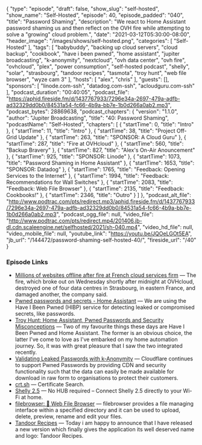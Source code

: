{
  "type": "episode",
  "draft": false,
  "show_slug": "self-hosted",
  "show_name": "Self-Hosted",
  "episode": 40,
  "episode_padded": "040",
  "title": "Password Shaming",
  "description": "We react to Home Assistant password shaming us and then reflect on the OVH fire while attempting to solve a \"growing\" cloud problem.",
  "date": "2021-03-12T05:30:00-08:00",
  "header_image": "/images/shows/self-hosted.png",
  "categories": [
    "Self-Hosted"
  ],
  "tags": [
    "babybuddy",
    "backing up cloud servers",
    "cloud backup",
    "cookbook",
    "have i been pwned",
    "home assistant",
    "jupiter broadcasting",
    "k-anonymity",
    "nextcloud",
    "ovh data center",
    "ovh fire",
    "ovhcloud",
    "plex",
    "power consumption",
    "self-hosted podcast",
    "shelly",
    "solar",
    "strasbourg",
    "tandoor recipes",
    "tasmota",
    "troy hunt",
    "web file browser",
    "wyze cam 3"
  ],
  "hosts": [
    "alex",
    "chris"
  ],
  "guests": [],
  "sponsors": [
    "linode.com-ssh",
    "datadog.com-ssh",
    "acloudguru.com-ssh"
  ],
  "podcast_duration": "00:40:05",
  "podcast_file": "https://aphid.fireside.fm/d/1437767933/7296e34a-2697-479a-adfb-ad32329dd0b0/84531a54-fc66-4b9a-bb7e-1b0d266a0ab2.mp3",
  "podcast_bytes": 28869638,
  "podcast_chapters": {
    "version": "1.1.0",
    "author": "Jupiter Broadcasting",
    "title": "40: Password Shaming",
    "podcastName": "Self-Hosted",
    "chapters": [
      {
        "startTime": 0,
        "title": "Intro"
      },
      {
        "startTime": 11,
        "title": "Intro"
      },
      {
        "startTime": 38,
        "title": "Project Off-Grid Update"
      },
      {
        "startTime": 263,
        "title": "SPONSOR: A Cloud Guru"
      },
      {
        "startTime": 287,
        "title": "Fire at OVHcloud"
      },
      {
        "startTime": 560,
        "title": "Backup Bravery"
      },
      {
        "startTime": 827,
        "title": "Alex's On-Air Anouncement"
      },
      {
        "startTime": 925,
        "title": "SPONSOR: Linode"
      },
      {
        "startTime": 1073,
        "title": "Password Shaming in Home Assistant"
      },
      {
        "startTime": 1653,
        "title": "SPONSOR: Datadog"
      },
      {
        "startTime": 1765,
        "title": "Feedback: Opening Services to the Internet"
      },
      {
        "startTime": 1994,
        "title": "Feedback: Recommendations for Wall Switches"
      },
      {
        "startTime": 2083,
        "title": "Feedback: Web File Browser"
      },
      {
        "startTime": 2135,
        "title": "Feedback: Cookbooks!"
      },
      {
        "startTime": 2346,
        "title": "Outro"
      }
    ]
  },
  "podcast_alt_file": "http://www.podtrac.com/pts/redirect.mp3/aphid.fireside.fm/d/1437767933/7296e34a-2697-479a-adfb-ad32329dd0b0/84531a54-fc66-4b9a-bb7e-1b0d266a0ab2.mp3",
  "podcast_ogg_file": null,
  "video_file": "http://www.podtrac.com/pts/redirect.mp4/201406.jb-dl.cdn.scaleengine.net/selfhosted/2021/sh-040.mp4",
  "video_hd_file": null,
  "video_mobile_file": null,
  "youtube_link": "https://youtu.be/JQOeLGOt5EA",
  "jb_url": "/144472/password-shaming-self-hosted-40/",
  "fireside_url": "/40"
}


### Episode Links

  * [Millions of websites offline after fire at French cloud services firm](https://www.reuters.com/article/us-france-ovh-fire-idUSKBN2B20NU "Millions of websites offline after fire at French cloud services firm") — The fire, which broke out on Wednesday shortly after midnight at OVHcloud, destroyed one of four data centres in Strasbourg, in eastern France, and damaged another, the company said.
  * [Pwned passwords and secrets - Home Assistant](https://www.home-assistant.io/more-info/pwned-passwords "Pwned passwords and secrets - Home Assistant") — We are using the Have I Been Pwned (HIBP) service for detecting leaked or compromised secrets, like passwords. 
  * [Troy Hunt: Home Assistant, Pwned Passwords and Security Misconceptions](https://www.troyhunt.com/home-assistant-pwned-passwords-and-security-misconceptions/ "Troy Hunt: Home Assistant, Pwned Passwords and Security Misconceptions") — Two of my favourite things these days are Have I Been Pwned and Home Assistant. The former is an obvious choice, the latter I've come to love as I've embarked on my home automation journey. So, it was with great pleasure that I saw the two integrated recently.
  * [Validating Leaked Passwords with k-Anonymity](https://blog.cloudflare.com/validating-leaked-passwords-with-k-anonymity/ "Validating Leaked Passwords with k-Anonymity") — Cloudflare continues to support Pwned Passwords by providing CDN and security functionality such that the data can easily be made available for download in raw form to organisations to protect their customers. 
  * [crt.sh](https://crt.sh/ "crt.sh") — Certificate Search.
  * [Shelly 2.5](https://shelly.cloud/products/shelly-25-smart-home-automation-relay/ "Shelly 2.5") — No HUB required – Connect Shelly 2.5 directly to your Wi-Fi at home.
  * [filebrowser: 📂 Web File Browser](https://github.com/filebrowser/filebrowser "filebrowser: 📂 Web File Browser") — filebrowser provides a file managing interface within a specified directory and it can be used to upload, delete, preview, rename and edit your files. 
  * [Tandoor Recipes](https://www.reddit.com/r/selfhosted/comments/lmpolh/tandoor_recipes_big_new_release_of_the_most/ "Tandoor Recipes") — Today i am happy to announce that I have released a new version which finally gives the application its well deserved name and logo: Tandoor Recipes.


